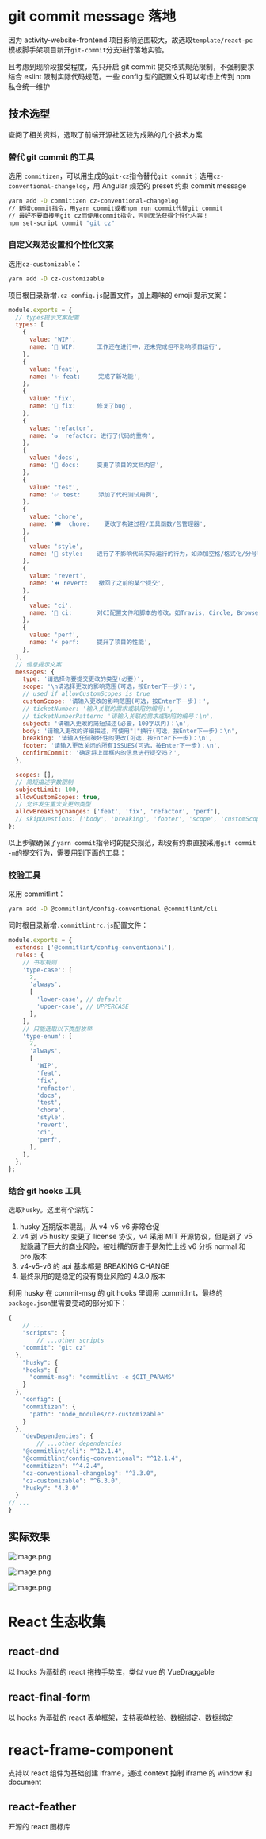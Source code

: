 # git commit message 落地

因为 activity-website-frontend 项目影响范围较大，故选取`template/react-pc`模板脚手架项目新开`git-commit`分支进行落地实验。

且考虑到现阶段接受程度，先只开启 git commit 提交格式规范限制，不强制要求结合 eslint 限制实际代码规范。一些 config 型的配置文件可以考虑上传到 npm 私仓统一维护

## 技术选型

查阅了相关资料，选取了前端开源社区较为成熟的几个技术方案


### 替代 git commit 的工具

选用 `commitizen`，可以用生成的`git-cz`指令替代`git commit`；选用`cz-conventional-changelog`，用 Angular 规范的 preset 约束 commit message

```bash
yarn add -D commitizen cz-conventional-changelog
// 新增commit指令，用yarn commit或者npm run commit代替git commit
// 最好不要直接用git cz而使用commit指令，否则无法获得个性化内容！
npm set-script commit "git cz"
```

### 自定义规范设置和个性化文案

选用`cz-customizable`：

```bash
yarn add -D cz-customizable
```

项目根目录新增`.cz-config.js`配置文件，加上趣味的 emoji 提示文案：

```jsx
module.exports = {
  // types提示文案配置
  types: [
    {
      value: 'WIP',
      name: '🚧 WIP:      工作还在进行中，还未完成但不影响项目运行',
    },
    {
      value: 'feat',
      name: '✨ feat:     完成了新功能',
    },
    {
      value: 'fix',
      name: '🐛 fix:      修复了bug',
    },
    {
      value: 'refactor',
      name: '♻️  refactor: 进行了代码的重构',
    },
    {
      value: 'docs',
      name: '📝 docs:     变更了项目的文档内容',
    },
    {
      value: 'test',
      name: '✅ test:     添加了代码测试用例',
    },
    {
      value: 'chore',
      name: '🗯  chore:    更改了构建过程/工具函数/包管理器',
    },
    {
      value: 'style',
      name: '💄 style:    进行了不影响代码实际运行的行为，如添加空格/格式化/分号等',
    },
    {
      value: 'revert',
      name: '⏪ revert:   撤回了之前的某个提交',
    },
    {
      value: 'ci',
      name: '👷 ci:       对CI配置文件和脚本的修改，如Travis, Circle, BrowserStack, SauceLabs',
    },
    {
      value: 'perf',
      name: '⚡ perf:     提升了项目的性能',
    },
  ],
  // 信息提示文案
  messages: {
    type: '请选择你要提交更改的类型(必要)',
    scope: '\n请选择更改的影响范围(可选，按Enter下一步)：',
    // used if allowCustomScopes is true
    customScope: '请输入更改的影响范围(可选，按Enter下一步)：',
    // ticketNumber: '输入关联的需求或缺陷的编号:',
    // ticketNumberPattern: '请输入关联的需求或缺陷的编号：\n',
    subject: '请输入更改的简短描述(必要，100字以内)：\n',
    body: '请输入更改的详细描述，可使用"|"换行(可选，按Enter下一步)：\n',
    breaking: '请输入任何破坏性的更改(可选，按Enter下一步)：\n',
    footer: '请输入更改关闭的所有ISSUES(可选，按Enter下一步)：\n',
    confirmCommit: '确定将上面框内的信息进行提交吗？',
  },

  scopes: [],
  // 简短描述字数限制
  subjectLimit: 100,
  allowCustomScopes: true,
  // 允许发生重大变更的类型
  allowBreakingChanges: ['feat', 'fix', 'refactor', 'perf'],
  // skipQuestions: ['body', 'breaking', 'footer', 'scope', 'customScope']
};
```

以上步骤确保了`yarn commit`指令时的提交规范，却没有约束直接采用`git commit -m`的提交行为，需要用到下面的工具：

### 校验工具

采用 commitlint：

```bash
yarn add -D @commitlint/config-conventional @commitlint/cli
```

同时根目录新增`.commitlintrc.js`配置文件：

```jsx
module.exports = {
  extends: ['@commitlint/config-conventional'],
  rules: {
    // 书写规则
    'type-case': [
      2,
      'always',
      [
        'lower-case', // default
        'upper-case', // UPPERCASE
      ],
    ],
    // 只能选取以下类型枚举
    'type-enum': [
      2,
      'always',
      [
        'WIP',
        'feat',
        'fix',
        'refactor',
        'docs',
        'test',
        'chore',
        'style',
        'revert',
        'ci',
        'perf',
      ],
    ],
  },
};
```

### 结合 git hooks 工具

选取`husky`。这里有个深坑：

1. husky 近期版本混乱，从 v4-v5-v6 非常仓促
2. v4 到 v5 husky 变更了 license 协议，v4 采用 MIT 开源协议，但是到了 v5 就隐藏了巨大的商业风险，被吐槽的厉害于是匆忙上线 v6 分拆 normal 和 pro 版本
3. v4-v5-v6 的 api 基本都是 BREAKING CHANGE
4. 最终采用的是稳定的没有商业风险的 4.3.0 版本

利用 husky 在 commit-msg 的 git hooks 里调用 commitlint，最终的`package.json`里需要变动的部分如下：

```jsx
{
	// ...
	"scripts": {
		// ...other scripts
    "commit": "git cz"
  },
	"husky": {
    "hooks": {
      "commit-msg": "commitlint -e $GIT_PARAMS"
    }
  },
	"config": {
    "commitizen": {
      "path": "node_modules/cz-customizable"
    }
  },
	"devDependencies": {
		// ...other dependencies
    "@commitlint/cli": "^12.1.4",
    "@commitlint/config-conventional": "^12.1.4",
    "commitizen": "^4.2.4",
    "cz-conventional-changelog": "^3.3.0",
    "cz-customizable": "^6.3.0",
    "husky": "4.3.0"
  }
// ...
}
```

## 实际效果

![image.png](https://i.loli.net/2021/05/25/q9QZ8prmoXSshcM.png)

![image.png](https://i.loli.net/2021/05/25/iNtThrsOAS5kyD4.png)

![image.png](https://i.loli.net/2021/05/25/oQ5b2s34eaPCqDx.png)

# React 生态收集

## react-dnd

以 hooks 为基础的 react 拖拽手势库，类似 vue 的 VueDraggable

## react-final-form

以 hooks 为基础的 react 表单框架，支持表单校验、数据绑定、数据绑定

# react-frame-component

支持以 react 组件为基础创建 iframe，通过 context 控制 iframe 的 window 和 document

## react-feather

开源的 react 图标库
